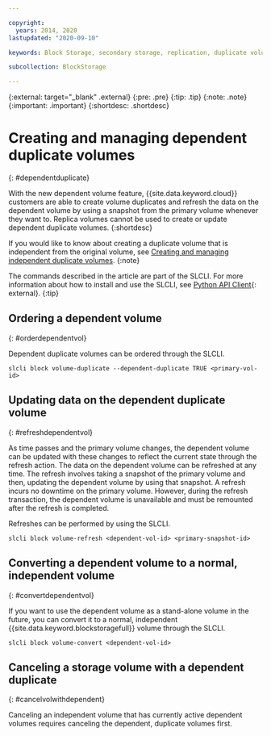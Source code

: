 ```yaml
---

copyright:
  years: 2014, 2020
lastupdated: "2020-09-10"

keywords: Block Storage, secondary storage, replication, duplicate volume, synchronized volumes, primary volume, secondary volume, DR, disaster recovery

subcollection: BlockStorage

---
```

{:external: target="_blank" .external}
{:pre: .pre}
{:tip: .tip}
{:note: .note}
{:important: .important}
{:shortdesc: .shortdesc}


# Creating and managing dependent duplicate volumes
{: #dependentduplicate}

With the new dependent volume feature, {{site.data.keyword.cloud}} customers are able to create volume duplicates and refresh the data on the dependent volume by using a snapshot from the primary volume whenever they want to. Replica volumes cannot be used to create or update dependent duplicate volumes.
{:shortdesc}

If you would like to know about creating a duplicate volume that is independent from the original volume, see [Creating and managing independent duplicate volumes](/docs/BlockStorage?topic=BlockStorage-duplicatevolume).
{:note}

The commands described in the article are part of the SLCLI. For more information about how to install and use the SLCLI, see [Python API Client](https://softlayer-python.readthedocs.io/en/latest/cli/){: external}.
{:tip}

## Ordering a dependent volume
{: #orderdependentvol}

Dependent duplicate volumes can be ordered through the SLCLI.
```
slcli block volume-duplicate --dependent-duplicate TRUE <primary-vol-id>
```

## Updating data on the dependent duplicate volume
{: #refreshdependentvol}

As time passes and the primary volume changes, the dependent volume can be updated with these changes to reflect the current state through the refresh action. The data on the dependent volume can be refreshed at any time. The refresh involves taking a snapshot of the primary volume and then, updating the dependent volume by using that snapshot. A refresh incurs no downtime on the primary volume. However, during the refresh transaction, the dependent volume is unavailable and must be remounted after the refresh is completed.

Refreshes can be performed by using the SLCLI.
```
slcli block volume-refresh <dependent-vol-id> <primary-snapshot-id>
```
## Converting a dependent volume to a normal, independent volume
{: #convertdependentvol}

If you want to use the dependent volume as a stand-alone volume in the future, you can convert it to a normal, independent {{site.data.keyword.blockstoragefull}} volume through the SLCLI.

```
slcli block volume-convert <dependent-vol-id>
```

## Canceling a storage volume with a dependent duplicate
{: #cancelvolwithdependent}

Canceling an independent volume that has currently active dependent volumes requires canceling the dependent, duplicate volumes first.
